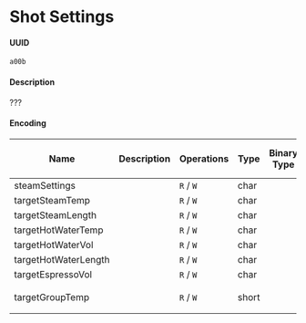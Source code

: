 # Shot Settings

#### UUID

`a00b`

#### Description

???

#### Encoding

| Name                 | Description | Operations | Type  | Binary Type | Parsed Type | How to Parse   |
| -------------------- | ----------- | ---------- | ----- | ----------- | ----------- | -------------- |
| steamSettings        |             | `R` / `W`  | char  |             | number      |                |
| targetSteamTemp      |             | `R` / `W`  | char  |             | number      |                |
| targetSteamLength    |             | `R` / `W`  | char  |             | number      |                |
| targetHotWaterTemp   |             | `R` / `W`  | char  |             | number      |                |
| targetHotWaterVol    |             | `R` / `W`  | char  |             | number      |                |
| targetHotWaterLength |             | `R` / `W`  | char  |             | number      |                |
| targetEspressoVol    |             | `R` / `W`  | char  |             | number      |                |
| targetGroupTemp      |             | `R` / `W`  | short |             | number      | `v => v / 256` |
